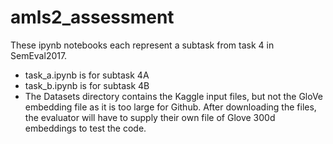 # amls2_assessment
These ipynb notebooks each represent a subtask from task 4 in SemEval2017.

- task_a.ipynb is for subtask 4A
- task_b.ipynb is for subtask 4B
- The Datasets directory contains the Kaggle input files, but not the GloVe embedding file as it is too large for Github. After downloading the files, the   evaluator will have to supply their own file of Glove 300d embeddings to test the code.
